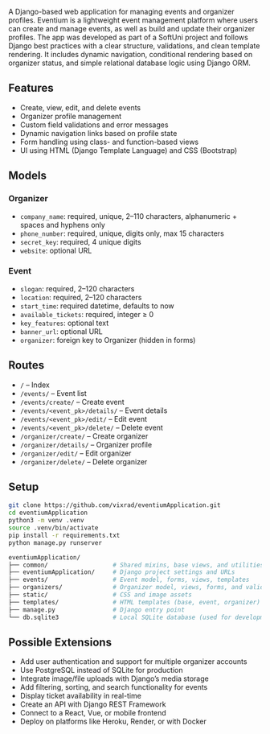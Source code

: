 A Django-based web application for managing events and organizer profiles. Eventium is a lightweight event management platform where users can create and manage events, as well as build and update their organizer profiles. The app was developed as part of a SoftUni project and follows Django best practices with a clear structure, validations, and clean template rendering. It includes dynamic navigation, conditional rendering based on organizer status, and simple relational database logic using Django ORM.

## Features

- Create, view, edit, and delete events  
- Organizer profile management  
- Custom field validations and error messages  
- Dynamic navigation links based on profile state  
- Form handling using class- and function-based views  
- UI using HTML (Django Template Language) and CSS (Bootstrap)

## Models

### Organizer

- `company_name`: required, unique, 2–110 characters, alphanumeric + spaces and hyphens only  
- `phone_number`: required, unique, digits only, max 15 characters  
- `secret_key`: required, 4 unique digits  
- `website`: optional URL

### Event

- `slogan`: required, 2–120 characters  
- `location`: required, 2–120 characters  
- `start_time`: required datetime, defaults to now  
- `available_tickets`: required, integer ≥ 0  
- `key_features`: optional text  
- `banner_url`: optional URL  
- `organizer`: foreign key to Organizer (hidden in forms)

## Routes

- `/` – Index  
- `/events/` – Event list  
- `/events/create/` – Create event  
- `/events/<event_pk>/details/` – Event details  
- `/events/<event_pk>/edit/` – Edit event  
- `/events/<event_pk>/delete/` – Delete event  
- `/organizer/create/` – Create organizer  
- `/organizer/details/` – Organizer profile  
- `/organizer/edit/` – Edit organizer  
- `/organizer/delete/` – Delete organizer

## Setup

```bash
git clone https://github.com/vixrad/eventiumApplication.git
cd eventiumApplication
python3 -m venv .venv
source .venv/bin/activate
pip install -r requirements.txt
python manage.py runserver

eventiumApplication/
├── common/                  # Shared mixins, base views, and utilities
├── eventiumApplication/     # Django project settings and URLs
├── events/                  # Event model, forms, views, templates
├── organizers/              # Organizer model, views, forms, and validators
├── static/                  # CSS and image assets
├── templates/               # HTML templates (base, event, organizer)
├── manage.py                # Django entry point
└── db.sqlite3               # Local SQLite database (used for development)
```

## Possible Extensions

- Add user authentication and support for multiple organizer accounts  
- Use PostgreSQL instead of SQLite for production  
- Integrate image/file uploads with Django’s media storage  
- Add filtering, sorting, and search functionality for events  
- Display ticket availability in real-time  
- Create an API with Django REST Framework  
- Connect to a React, Vue, or mobile frontend  
- Deploy on platforms like Heroku, Render, or with Docker  
